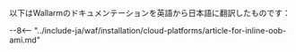 以下はWallarmのドキュメンテーションを英語から日本語に翻訳したものです：

[link-ssh-keys]: https://docs.aws.amazon.com/ja_jp/AWSEC2/latest/UserGuide/get-set-up-for-amazon-ec2.html#create-a-key-pair
[link-sg]:               https://docs.aws.amazon.com/ja_jp/AWSEC2/latest/UserGuide/get-set-up-for-amazon-ec2.html#create-a-base-security-group
[link-launch-instance]:     https://docs.aws.amazon.com/ja_jp/AWSEC2/latest/UserGuide/EC2_GetStarted.html#ec2-launch-instance

[anchor1]:      #2-セキュリティグループの作成
[anchor2]:      #1-AWSにSSHキーペアを作成する

[img-create-sg]:                 ../../../images/installation-ami/common/create_sg.png
[versioning-policy]:             ../../../updating-migrating/versioning-policy.md#version-list
[img-wl-console-users]:         ../../../images/check-user-no-2fa.png
[img-create-wallarm-node]:      ../../../images/user-guides/nodes/create-cloud-node.png
[deployment-platform-docs]:     ../../../installation/supported-deployment-options.md
[node-token]:                   ../../../quickstart.md#deploy-the-wallarm-filtering-node
[api-token]:                    ../../../user-guides/settings/api-tokens.md
[wallarm-token-types]:          ../../../user-guides/nodes/nodes.md#api-and-node-tokens-for-node-creation
[platform]:                     ../../../installation/supported-deployment-options.md
[ptrav-attack-docs]:            ../../../attacks-vulns-list.md#path-traversal
[attacks-in-ui-image]:          ../../../images/admin-guides/test-attacks-quickstart.png
[wallarm-nginx-directives]:     ../../../admin-en/configure-parameters-en.md
[autoscaling-docs]:             ../../../admin-en/installation-guides/amazon-cloud/autoscaling-overview.md
[real-ip-docs]:                 ../../../admin-en/using-proxy-or-balancer-en.md
[allocate-memory-docs]:         ../../../admin-en/configuration-guides/allocate-resources-for-node.md
[limiting-request-processing]:  ../../../user-guides/rules/configure-overlimit-res-detection.md
[logs-docs]:                    ../../../admin-en/configure-logging.md
[oob-advantages-limitations]:   ../../oob/overview.md#advantages-and-limitations
[wallarm-mode]:                 ../../../admin-en/configure-wallarm-mode.md
[oob-docs]:                     ../../oob/overview.md
[wallarm-api-via-proxy]:        ../../../admin-en/configuration-guides/access-to-wallarm-api-via-proxy.md
[web-server-mirroring-examples]:../../oob/web-server-mirroring/overview.md#examples-of-web-server-configuration-for-traffic-mirroring
[img-grouped-nodes]:            ../../../images/user-guides/nodes/grouped-nodes.png

--8<-- "../include-ja/waf/installation/cloud-platforms/article-for-inline-oob-ami.md"
